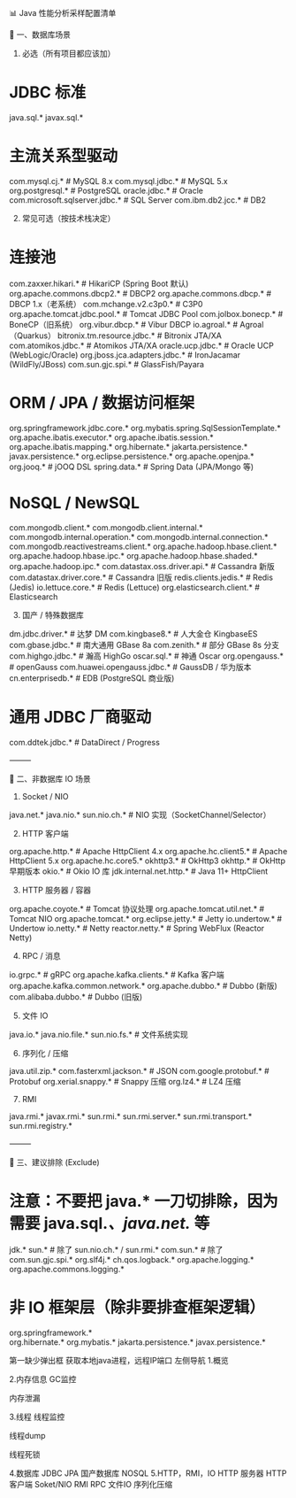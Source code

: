 

📊 Java 性能分析采样配置清单

🔹 一、数据库场景

1. 必选（所有项目都应该加）

# JDBC 标准
java.sql.*
javax.sql.*

# 主流关系型驱动
com.mysql.cj.*                 # MySQL 8.x
com.mysql.jdbc.*               # MySQL 5.x
org.postgresql.*               # PostgreSQL
oracle.jdbc.*                  # Oracle
com.microsoft.sqlserver.jdbc.* # SQL Server
com.ibm.db2.jcc.*              # DB2

2. 常见可选（按技术栈决定）

# 连接池
com.zaxxer.hikari.*             # HikariCP (Spring Boot 默认)
org.apache.commons.dbcp2.*      # DBCP2
org.apache.commons.dbcp.*       # DBCP 1.x（老系统）
com.mchange.v2.c3p0.*           # C3P0
org.apache.tomcat.jdbc.pool.*   # Tomcat JDBC Pool
com.jolbox.bonecp.*             # BoneCP（旧系统）
org.vibur.dbcp.*                # Vibur DBCP
io.agroal.*                     # Agroal（Quarkus）
bitronix.tm.resource.jdbc.*     # Bitronix JTA/XA
com.atomikos.jdbc.*             # Atomikos JTA/XA
oracle.ucp.jdbc.*               # Oracle UCP (WebLogic/Oracle)
org.jboss.jca.adapters.jdbc.*   # IronJacamar (WildFly/JBoss)
com.sun.gjc.spi.*               # GlassFish/Payara

# ORM / JPA / 数据访问框架
org.springframework.jdbc.core.*
org.mybatis.spring.SqlSessionTemplate.*
org.apache.ibatis.executor.*
org.apache.ibatis.session.*
org.apache.ibatis.mapping.*
org.hibernate.*
jakarta.persistence.*
javax.persistence.*
org.eclipse.persistence.*
org.apache.openjpa.*
org.jooq.*                      # jOOQ DSL
spring.data.*                   # Spring Data (JPA/Mongo 等)

# NoSQL / NewSQL
com.mongodb.client.*
com.mongodb.client.internal.*
com.mongodb.internal.operation.*
com.mongodb.internal.connection.*
com.mongodb.reactivestreams.client.*
org.apache.hadoop.hbase.client.*
org.apache.hadoop.hbase.ipc.*
org.apache.hadoop.hbase.shaded.*
org.apache.hadoop.ipc.*
com.datastax.oss.driver.api.*   # Cassandra 新版
com.datastax.driver.core.*      # Cassandra 旧版
redis.clients.jedis.*           # Redis (Jedis)
io.lettuce.core.*               # Redis (Lettuce)
org.elasticsearch.client.*      # Elasticsearch

3. 国产 / 特殊数据库

dm.jdbc.driver.*                # 达梦 DM
com.kingbase8.*                 # 人大金仓 KingbaseES
com.gbase.jdbc.*                # 南大通用 GBase 8a
com.zenith.*                    # 部分 GBase 8s 分支
com.highgo.jdbc.*               # 瀚高 HighGo
oscar.sql.*                     # 神通 Oscar
org.opengauss.*                 # openGauss
com.huawei.opengauss.jdbc.*     # GaussDB / 华为版本
cn.enterprisedb.*               # EDB (PostgreSQL 商业版)

# 通用 JDBC 厂商驱动
com.ddtek.jdbc.*                # DataDirect / Progress


⸻

🔹 二、非数据库 IO 场景

1. Socket / NIO

java.net.*
java.nio.*
sun.nio.ch.*                    # NIO 实现（SocketChannel/Selector）

2. HTTP 客户端

org.apache.http.*               # Apache HttpClient 4.x
org.apache.hc.client5.*         # Apache HttpClient 5.x
org.apache.hc.core5.*
okhttp3.*                       # OkHttp3
okhttp.*                        # OkHttp 早期版本
okio.*                          # Okio IO 库
jdk.internal.net.http.*         # Java 11+ HttpClient

3. HTTP 服务器 / 容器

org.apache.coyote.*             # Tomcat 协议处理
org.apache.tomcat.util.net.*    # Tomcat NIO
org.apache.tomcat.*
org.eclipse.jetty.*             # Jetty
io.undertow.*                   # Undertow
io.netty.*                      # Netty
reactor.netty.*                 # Spring WebFlux (Reactor Netty)

4. RPC / 消息

io.grpc.*                       # gRPC
org.apache.kafka.clients.*      # Kafka 客户端
org.apache.kafka.common.network.*
org.apache.dubbo.*              # Dubbo (新版)
com.alibaba.dubbo.*             # Dubbo (旧版)

5. 文件 IO

java.io.*
java.nio.file.*
sun.nio.fs.*                    # 文件系统实现

6. 序列化 / 压缩

java.util.zip.*
com.fasterxml.jackson.*         # JSON
com.google.protobuf.*           # Protobuf
org.xerial.snappy.*             # Snappy 压缩
org.lz4.*                       # LZ4 压缩

7. RMI

java.rmi.*
javax.rmi.*
sun.rmi.*
sun.rmi.server.*
sun.rmi.transport.*
sun.rmi.registry.*


⸻

🔹 三、建议排除 (Exclude)

# 注意：不要把 java.* 一刀切排除，因为需要 java.sql.*、java.net.* 等

jdk.*
sun.*                           # 除了 sun.nio.ch.* / sun.rmi.*
com.sun.*                       # 除了 com.sun.gjc.spi.*
org.slf4j.*
ch.qos.logback.*
org.apache.logging.*
org.apache.commons.logging.*

# 非 IO 框架层（除非要排查框架逻辑）
org.springframework.*           
org.hibernate.*
org.mybatis.*
jakarta.persistence.*
javax.persistence.*

第一缺少弹出框
获取本地java进程，远程IP端口
左侧导航
1.概览
   

2.内存信息 
GC监控

内存泄漏

3.线程
  线程监控

线程dump

线程死锁 

4.数据库
JDBC 
JPA
国产数据库
NOSQL
5.HTTP，RMI，IO
HTTP 服务器
HTTP客户端
Soket/NIO
RMI 
RPC
文件IO
序列化压缩

